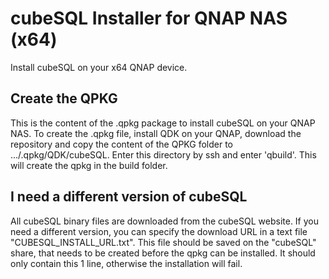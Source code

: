 # cubeSQL Installer for QNAP NAS (x64)
Install cubeSQL on your x64 QNAP device.

## Create the QPKG
This is the content of the .qpkg package to install cubeSQL on your QNAP NAS. To create the .qpkg file, install QDK on your QNAP, download the repository and copy the content of the QPKG folder to .../.qpkg/QDK/cubeSQL. Enter this directory by ssh and enter 'qbuild'. This will create the qpkg in the build folder. 


## I need a different version of cubeSQL
All cubeSQL binary files are downloaded from the cubeSQL website. If you need a different version, you can specify the download URL in a text file "CUBESQL_INSTALL_URL.txt". This file should be saved on the "cubeSQL" share, that needs to be created before the qpkg can be installed. It should only contain this 1 line, otherwise the installation will fail.